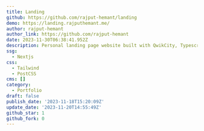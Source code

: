 ```yaml
---
title: Landing
github: https://github.com/rajput-hemant/landing
demo: https://landing.rajputhemant.me/
author: rajput-hemant
author_link: https://github.com/rajput-hemant
date: 2023-11-30T06:38:41.952Z
description: Personal landing page website built with QwikCity, Typescript and TailwindCSS
ssg:
  - Nextjs
css:
  - Tailwind
  - PostCSS
cms: []
category:
  - Portfolio
draft: false
publish_date: '2023-11-18T15:20:09Z'
update_date: '2023-11-20T14:55:49Z'
github_star: 1
github_fork: 0
---
```

